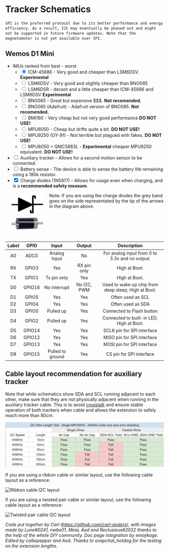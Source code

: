 # Tracker Schematics

```admonish important
SPI is the preferred protocol due to its better performance and energy efficiency. As a result, I2C may eventually be phased out and might not be supported in future firmware updates. Note that the magnetometer is not yet available over SPI.
```

## Wemos D1 Mini

* IMUs ranked from best - worst
  - <input id="ICM45" type="radio" name="d1-imu" value="ICM45" checked="checked"> <label for="ICM45">ICM-45686</label> - Very good and cheaper than LSM6DSV. <b>Experimental</b>
  - <input id="DSV" type="radio" name="d1-imu" value="DSV"> <label for="DSV">LSM6DSV</label> - Very good and slightly cheaper than BNO085
  - <input id="DSR" type="radio" name="d1-imu" value="DSR"> <label for="DSR">LSM6DSR</label> - decent and a little cheaper than ICM-45686 and LSM6DSV <b>Experimental</b>
  - <input id="bno" type="radio" name="d1-imu" value="bno"> <label for="bno">BNO085</label> - Great but expensive $$$. <b>Not recomended.</b>
  - <input id="bno_ada" type="radio" name="d1-imu" value="bno_ada"> <label for="bno_ada">BNO085 (Adafruit)</label> - Adafruit version of BNO085. <b>Not recomended.</b>
  - <input id="bmi160" type="radio" name="d1-imu" value="bmi160"> <label for="bmi160">BMI160</label> - Very cheap but not very good performance <b>DO NOT USE!</b>
  - <input id="mpu" type="radio" name="d1-imu" value="mpu"> <label for="mpu">MPU6050</label> - Cheap but drifts quite a bit. <b>DO NOT USE!</b>
  - <input id="mpu9250" type="radio" name="d1-imu" value="mpu9250"> <label for="mpu9250">MPU9250 (GY-91)</label> - Not terrible but plagued with fakes. <b>DO NOT USE!</b>
  - <input id="qmc" type="radio" name="d1-imu" value="qmc"> <label for="qmc">MPU6050 + QMC5883L</label> - <b>Experimental</b> cheaper MPU9250 equivalent. <b>DO NOT USE!</b>
* <input id="d1-aux" type="checkbox" name="d1-aux"> <label for="d1-aux">Auxiliary tracker</label> - Allows for a second motion sensor to be connected.
* <input id="d1-battery-sense" type="checkbox" name="d1-battery-sense"> <label for="d1-battery-sense">Battery sense</label> - The device is able to sense the battery life remaining using a 180k resistor.
* <input id="d1-charge-diodes" type="checkbox" name="d1-charge-diodes" checked="checked"> <label for="d1-charge-diodes">Charge diodes (1N5817)</label> - Allows for usage even when charging, and is a **recommended safety measure**.

<div class="chip" id="d1" style="position: relative; width: 100%;"></div>

<div class="diodeDirectionCont">
  <img alt="diode direction" src="../assets/img/diodeDirection.png" style="float:left;margin:0 20px 20px;" />
  Note: If you are using the charge diodes the grey band goes on the side representated by the tip of the arrows in the diagram above.
</div>

| Label |  GPIO  |       Input      |    Output   |                     Description                     |
|:-----:|:------:|:----------------:|:-----------:|:---------------------------------------------------:|
| A0    | ADC0   | Analog Input     | No          | For analog input from 0 to 3.3v and no output.      |
| RX    | GPIO3  | Yes              | RX pin only | High at Boot.                                       |
| TX    | GPIO1  | Tx pin only      | Yes         | High at Boot.                                       |
| D0    | GPIO16 | No interrupt     | No I2C, PWM | Used to wake up chip from deep sleep, High at Boot. |
| D1    | GPIO5  | Yes              | Yes         | Often used as SCL                                   |
| D2    | GPIO4  | Yes              | Yes         | Often used as SDA                                   |
| D3    | GPIO0  | Pulled up        | Yes         | Connected to Flash button                           |
| D4    | GPIO2  | Pulled up        | Yes         | Connected to built-in LED, High at Boot.            |
| D5    | GPIO14 | Yes              | Yes         | SCLK pin for SPI interface                          |
| D6    | GPIO12 | Yes              | Yes         | MISO pin for SPI interface                          |
| D7    | GPIO13 | Yes              | Yes         | MOSI pin for SPI interface                          |
| D8    | GPIO15 | Pulled to ground | Yes         | CS pin for SPI interface                            |

## Cable layout recommendation for auxiliary tracker

Note that while schematics show SDA and SCL running adjacent to each other, make sure that they are not physically adjacent
when running in the auxiliary tracker cable. This is to avoid [crosstalk](https://www.i2cchip.com/i2c_connector.html#Crosstalk) and ensure stable operation of both trackers when cable and allows the extension to safely reach more than 80cm.

![Distance for each setup](../assets/img/I2C_Wire_Length_Test.png)

If you are using a ribbon cable or similar layout, use the following cable layout as a reference:

![Ribbon cable I2C layout](../assets/img/ribbon_cable.png)

If you are using a twisted pair cable or similar layout, use the following cable layout as a reference:

![Twisted pair cable I2C layout](../assets/img/twisted_pair.png)

*Code put together by Carl (<https://github.com/carl-anders>), with images made by Lune#0241, nwbx01, Meia, Aed and Reclusious#2022 thanks to the help of the whole DIY community. Doc page integration by emojikage. Edited by calliepepper and Aed. Thanks to snapchat_hotdog for the testing on the extension lengths.*

<script src="../assets/js/schematics.js"></script>
